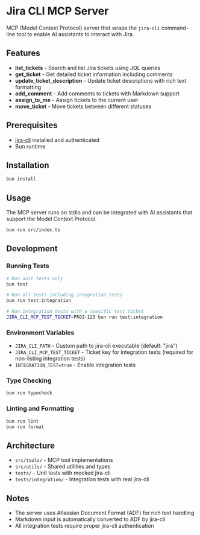 # Jira CLI MCP Server

MCP (Model Context Protocol) server that wraps the `jira-cli` command-line tool to enable AI assistants to interact with Jira.

## Features

- **list_tickets** - Search and list Jira tickets using JQL queries
- **get_ticket** - Get detailed ticket information including comments
- **update_ticket_description** - Update ticket descriptions with rich text formatting
- **add_comment** - Add comments to tickets with Markdown support
- **assign_to_me** - Assign tickets to the current user
- **move_ticket** - Move tickets between different statuses

## Prerequisites

- [jira-cli](https://github.com/ankitpokhrel/jira-cli) installed and authenticated
- Bun runtime

## Installation

```bash
bun install
```

## Usage

The MCP server runs on stdio and can be integrated with AI assistants that support the Model Context Protocol.

```bash
bun run src/index.ts
```

## Development

### Running Tests

```bash
# Run unit tests only
bun test

# Run all tests including integration tests
bun run test:integration

# Run integration tests with a specific test ticket
JIRA_CLI_MCP_TEST_TICKET=PROJ-123 bun run test:integration
```

### Environment Variables

- `JIRA_CLI_PATH` - Custom path to jira-cli executable (default: "jira")
- `JIRA_CLI_MCP_TEST_TICKET` - Ticket key for integration tests (required for non-listing integration tests)
- `INTEGRATION_TEST=true` - Enable integration tests

### Type Checking

```bash
bun run typecheck
```

### Linting and Formatting

```bash
bun run lint
bun run format
```

## Architecture

- `src/tools/` - MCP tool implementations
- `src/utils/` - Shared utilities and types
- `tests/` - Unit tests with mocked jira-cli
- `tests/integration/` - Integration tests with real jira-cli

## Notes

- The server uses Atlassian Document Format (ADF) for rich text handling
- Markdown input is automatically converted to ADF by jira-cli
- All integration tests require proper jira-cli authentication
